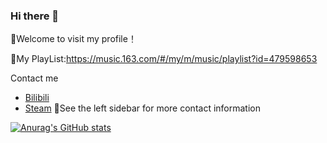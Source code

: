 ### Hi there 👋
🎉Welcome to visit my profile！

🎵My PlayList:<https://music.163.com/#/my/m/music/playlist?id=479598653>

Contact me
- [Bilibili](https://space.bilibili.com/9334274)
- [Steam](https://steamcommunity.com/id/Akiba-Ao/)
💬See the left sidebar for more contact information

[![Anurag's GitHub stats](https://github-readme-stats.vercel.app/api?username=AkibaAo)](https://github.com/anuraghazra/github-readme-stats)

<!--
**AkibaAo/AkibaAo** is a ✨ _special_ ✨ repository because its `README.md` (this file) appears on your GitHub profile.

Here are some ideas to get you started:

- 🔭 I’m currently working on ...
- 🌱 I’m currently learning ...
- 👯 I’m looking to collaborate on ...
- 🤔 I’m looking for help with ...
- 💬 Ask me about ...
- 📫 How to reach me: ...
- 😄 Pronouns: ...
- ⚡ Fun fact: ...
-->
